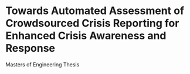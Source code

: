 # Towards Automated Assessment of Crowdsourced Crisis Reporting for Enhanced Crisis Awareness and Response
Masters of Engineering Thesis
